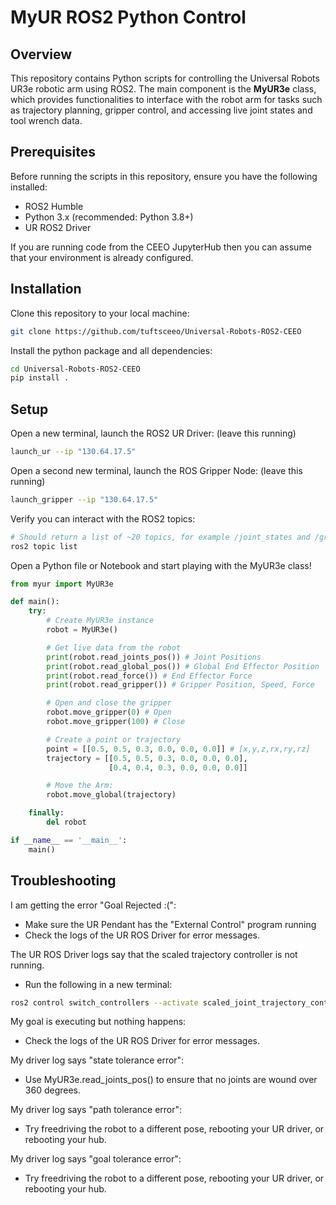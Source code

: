 # MyUR ROS2 Python Control

## Overview

This repository contains Python scripts for controlling the Universal Robots UR3e robotic arm using ROS2. The main component is the **MyUR3e** class, which provides functionalities to interface with the robot arm for tasks such as trajectory planning, gripper control, and accessing live joint states and tool wrench data.

## Prerequisites

Before running the scripts in this repository, ensure you have the following installed:

- ROS2 Humble
- Python 3.x (recommended: Python 3.8+)
- UR ROS2 Driver

If you are running code from the CEEO JupyterHub then you can assume that your environment is already configured.

## Installation

Clone this repository to your local machine:

```bash
git clone https://github.com/tuftsceeo/Universal-Robots-ROS2-CEEO
```

Install the python package and all dependencies:

```bash
cd Universal-Robots-ROS2-CEEO
pip install .
```

## Setup

Open a new terminal, launch the ROS2 UR Driver: (leave this running)
```bash
launch_ur --ip "130.64.17.5"
```

Open a second new terminal, launch the ROS Gripper Node: (leave this running)
```bash
launch_gripper --ip "130.64.17.5"
```

Verify you can interact with the ROS2 topics:
```bash
# Should return a list of ~20 topics, for example /joint_states and /gripper/control
ros2 topic list
```

Open a Python file or Notebook and start playing with the MyUR3e class!
```python
from myur import MyUR3e

def main():
    try:
        # Create MyUR3e instance
        robot = MyUR3e()

        # Get live data from the robot
        print(robot.read_joints_pos()) # Joint Positions
        print(robot.read_global_pos()) # Global End Effector Position
        print(robot.read_force()) # End Effector Force
        print(robot.read_gripper()) # Gripper Position, Speed, Force

        # Open and close the gripper
        robot.move_gripper(0) # Open
        robot.move_gripper(100) # Close

        # Create a point or trajectory
        point = [[0.5, 0.5, 0.3, 0.0, 0.0, 0.0]] # [x,y,z,rx,ry,rz]
        trajectory = [[0.5, 0.5, 0.3, 0.0, 0.0, 0.0],
                      [0.4, 0.4, 0.3, 0.0, 0.0, 0.0]]

        # Move the Arm:
        robot.move_global(trajectory)

    finally:
        del robot

if __name__ == '__main__':
    main()
```

## Troubleshooting ##

I am getting the error "Goal Rejected :(":
  - Make sure the UR Pendant has the "External Control" program running
  - Check the logs of the UR ROS Driver for error messages.

The UR ROS Driver logs say that the scaled trajectory controller is not running.
  - Run the following in a new terminal:
```bash
ros2 control switch_controllers --activate scaled_joint_trajectory_controller
```

My goal is executing but nothing happens:
  - Check the logs of the UR ROS Driver for error messages.

My driver log says "state tolerance error":
  - Use MyUR3e.read_joints_pos() to ensure that no joints are wound over 360 degrees.

My driver log says "path tolerance error":
  - Try freedriving the robot to a different pose, rebooting your UR driver, or rebooting your hub.

My driver log says "goal tolerance error":
  - Try freedriving the robot to a different pose, rebooting your UR driver, or rebooting your hub.
